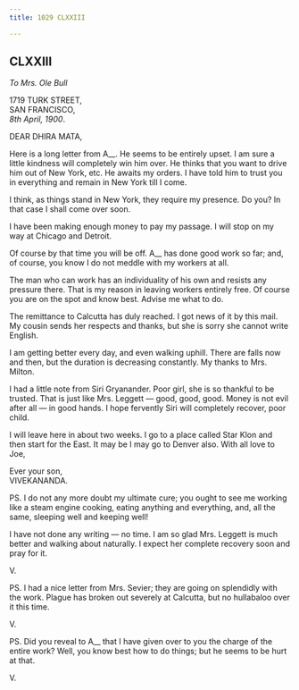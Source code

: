```yaml
---
title: 1029 CLXXIII

---
```

  

  


## CLXXIII

*To Mrs. Ole Bull*

1719 TURK STREET,  
SAN FRANCISCO,  
*8th April, 1900*.

DEAR DHIRA MATA,

Here is a long letter from A\_\_. He seems to be entirely upset. I am
sure a little kindness will completely win him over. He thinks that you
want to drive him out of New York, etc. He awaits my orders. I have told
him to trust you in everything and remain in New York till I come.

I think, as things stand in New York, they require my presence. Do you?
In that case I shall come over soon.

I have been making enough money to pay my passage. I will stop on my way
at Chicago and Detroit.

Of course by that time you will be off. A\_\_ has done good work so far;
and, of course, you know I do not meddle with my workers at all.

The man who can work has an individuality of his own and resists any
pressure there. That is my reason in leaving workers entirely free. Of
course you are on the spot and know best. Advise me what to do.

The remittance to Calcutta has duly reached. I got news of it by this
mail. My cousin sends her respects and thanks, but she is sorry she
cannot write English.

I am getting better every day, and even walking uphill. There are falls
now and then, but the duration is decreasing constantly. My thanks to
Mrs. Milton.

I had a little note from Siri Gryanander. Poor girl, she is so thankful
to be trusted. That is just like Mrs. Leggett — good, good, good. Money
is not evil after all — in good hands. I hope fervently Siri will
completely recover, poor child.

I will leave here in about two weeks. I go to a place called Star Klon
and then start for the East. It may be I may go to Denver also. With all
love to Joe,

Ever your son,  
VIVEKANANDA.

PS. I do not any more doubt my ultimate cure; you ought to see me
working like a steam engine cooking, eating anything and everything,
and, all the same, sleeping well and keeping well!

I have not done any writing — no time. I am so glad Mrs. Leggett is much
better and walking about naturally. I expect her complete recovery soon
and pray for it.

V.

PS. I had a nice letter from Mrs. Sevier; they are going on splendidly
with the work. Plague has broken out severely at Calcutta, but no
hullabaloo over it this time.

V.

PS. Did you reveal to A\_\_ that I have given over to you the charge of
the entire work? Well, you know best how to do things; but he seems to
be hurt at that.

V.